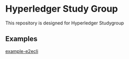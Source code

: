 # Hyperledger Study Group

This repository is designed for Hyperledger Studygroup

## Examples
[example-e2ecli](./example-e2ecli.md)